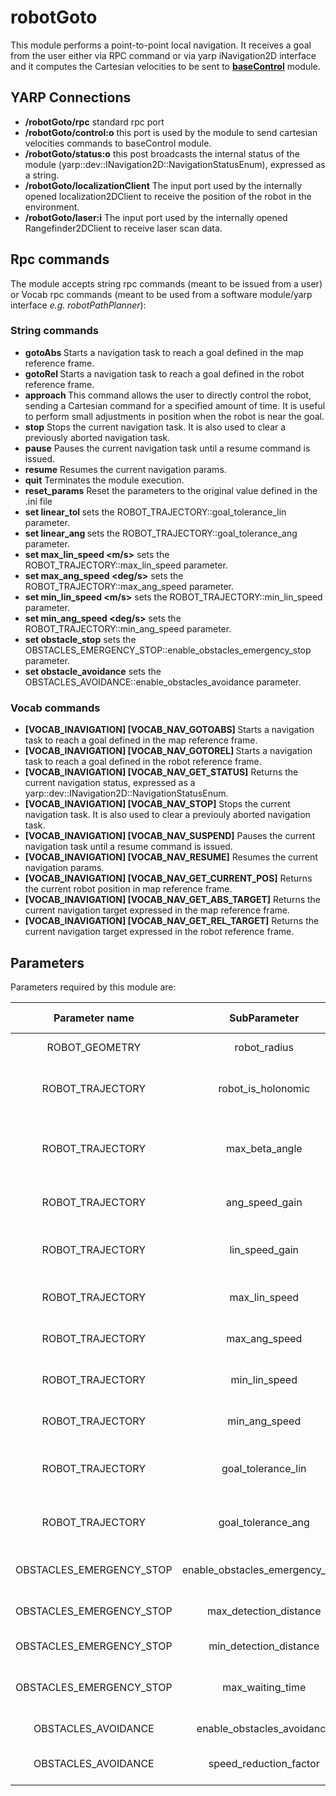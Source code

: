 # robotGoto
 This module performs a point-to-point local navigation. It receives a goal from the user either via RPC command or via yarp iNavigation2D interface and it computes the Cartesian velocities to be sent to  [**baseControl**](https://github.com/robotology/navigation/tree/master/src/baseControl) module. 
 
## YARP Connections
* **/robotGoto/rpc**   standard rpc port
* **/robotGoto/control:o** this port is used by the module to send cartesian velocities commands to baseControl module.
* **/robotGoto/status:o** this post broadcasts the internal status of the module (yarp::dev::INavigation2D::NavigationStatusEnum), expressed as a string.
* **/robotGoto/localizationClient** The input port used by the internally opened localization2DClient to receive the position of the robot in the environment.
* **/robotGoto/laser:i** The input port used by the internally opened Rangefinder2DClient to receive laser scan data.

## Rpc commands
The module accepts string rpc commands (meant to be issued from a user) or Vocab rpc commands (meant to be used from a software module/yarp interface *e.g. robotPathPlanner*):
### String commands
* **gotoAbs <x> <y> <angle in degrees>** Starts a navigation task to reach a goal defined in the map reference frame.
* **gotoRel <x> <y> <angle in degrees>** Starts a navigation task to reach a goal defined in the robot reference frame.
* **approach <angle in degrees> <linear velocity> <time>** This command allows the user to directly control the robot, sending a Cartesian command for a specified amount of time. It is useful to perform small adjustments in position when the robot is near the goal.
* **stop** Stops the current navigation task. It is also used to clear a previously aborted navigation task.
* **pause** Pauses the current navigation task until a resume command is issued. 
* **resume** Resumes the current navigation params.
* **quit** Terminates the module execution.
* **reset_params** Reset the parameters to the original value defined in the .ini file
* **set linear_tol <m>**  sets the ROBOT_TRAJECTORY::goal_tolerance_lin parameter.
* **set linear_ang <deg>**  sets the ROBOT_TRAJECTORY::goal_tolerance_ang parameter.
* **set max_lin_speed <m/s>** sets the ROBOT_TRAJECTORY::max_lin_speed parameter.
* **set max_ang_speed <deg/s>** sets the ROBOT_TRAJECTORY::max_ang_speed parameter.
* **set min_lin_speed <m/s>** sets the ROBOT_TRAJECTORY::min_lin_speed parameter.
* **set min_ang_speed <deg/s>** sets the ROBOT_TRAJECTORY::min_ang_speed parameter.
* **set obstacle_stop** sets the OBSTACLES_EMERGENCY_STOP::enable_obstacles_emergency_stop parameter.
* **set obstacle_avoidance** sets the OBSTACLES_AVOIDANCE::enable_obstacles_avoidance parameter.
### Vocab commands
* **[VOCAB_INAVIGATION] [VOCAB_NAV_GOTOABS] <x> <y> <angle in degrees>** Starts a navigation task to reach a goal defined in the map reference frame.
* **[VOCAB_INAVIGATION] [VOCAB_NAV_GOTOREL]  <x> <y> <angle in degrees>** Starts a navigation task to reach a goal defined in the robot reference frame.
* **[VOCAB_INAVIGATION] [VOCAB_NAV_GET_STATUS]** Returns the current navigation status, expressed as a yarp::dev::INavigation2D::NavigationStatusEnum.
* **[VOCAB_INAVIGATION] [VOCAB_NAV_STOP]** Stops the current navigation task. It is also used to clear a previouly aborted navigation task.
* **[VOCAB_INAVIGATION] [VOCAB_NAV_SUSPEND]** Pauses the current navigation task until a resume command is issued. 
* **[VOCAB_INAVIGATION] [VOCAB_NAV_RESUME]** Resumes the current navigation params.
* **[VOCAB_INAVIGATION] [VOCAB_NAV_GET_CURRENT_POS]** Returns the current robot position in map reference frame.
* **[VOCAB_INAVIGATION] [VOCAB_NAV_GET_ABS_TARGET]** Returns the current navigation target expressed in the map reference frame.
* **[VOCAB_INAVIGATION] [VOCAB_NAV_GET_REL_TARGET]** Returns the current navigation target expressed in the robot reference frame.

## Parameters
Parameters required by this module are:

 | Parameter name | SubParameter   | Type    | Units          | Default Value      | Required     | Description&nbsp;&nbsp;&nbsp;&nbsp;&nbsp;&nbsp;&nbsp;&nbsp;&nbsp;&nbsp;&nbsp;&nbsp;&nbsp;&nbsp;&nbsp;&nbsp;&nbsp;&nbsp;&nbsp;&nbsp;&nbsp;&nbsp;&nbsp;&nbsp;&nbsp;&nbsp;&nbsp;&nbsp;&nbsp;&nbsp;&nbsp;&nbsp;&nbsp;&nbsp; | Notes    |  
 |:--------------:|:--------------:|:-------:|:--------------:|:------------------:|:-----------: |:-----------:|:--------:|  
 | ROBOT_GEOMETRY |  robot_radius  | double  | m              | -                  | Yes          | The robot is approximated by a circle with the specified radius. | -   |  
 | ROBOT_TRAJECTORY   |  robot_is_holonomic    | bool      | -  |   -         | Yes          | If set, the following robot dof are enabled: x,y,theta. Otherwise, only x,theta commands are allowed.  | - |  
 | ROBOT_TRAJECTORY   |  max_beta_angle    | double      | deg  |   -         | Yes          | The robot will align towards the goal by performing an in-place rotation (vel_x=0, vel_y=0) until its heading is within this threshold.  | An holonomic robot with max_beta_angle=360 is allowed to move towards the goal, with no requirements on its heading. |  
 | ROBOT_TRAJECTORY   |  ang_speed_gain    | double      | (deg/s)/deg  |   -         | Yes          | The P gain of the controller which tracks the heading of the robot                  | - |  
 | ROBOT_TRAJECTORY   |  lin_speed_gain    | double      | (m/s)/m  |   -         | Yes          | The P gain of the controller which regulates the velocity of the robot depending on its distance to the goal   | - |  
 | ROBOT_TRAJECTORY   |  max_lin_speed    | double      | m/s  |   -         | No          | maximum linear speed for robot velocity commands sent to baseControl                   | - |  
 | ROBOT_TRAJECTORY   |  max_ang_speed    | double      | deg/s  |   -         | No          | maximum angular speed for robot angular velocity commands sent to baseControl                   | - |  
 | ROBOT_TRAJECTORY   |  min_lin_speed    | double      | m/s  |   0        | Yes          | minimum linear speed for robot velocity commands sent to baseControl    | - |  
 | ROBOT_TRAJECTORY   |  min_ang_speed    | double      | deg/s  |   0         | Yes          | minimum angular speed for robot angular velocity commands sent to baseControl   | - |  
 | ROBOT_TRAJECTORY   |  goal_tolerance_lin    | double      | m  |   -         | Yes          | The navigation task is complete when robot position respect to the goal is within this threshold.   | - |  
 | ROBOT_TRAJECTORY   |  goal_tolerance_ang    | double      | deg/s  |   -         | Yes          | The navigation task is complete when robot orientation repesct to the goal is within this threshold.   | - |  
 | OBSTACLES_EMERGENCY_STOP   |  enable_obstacles_emergency_stop    | bool      | -  |   -         | Yes          | If set to true, the robot will stop if an obstacle is detected inside the specified threshold.   | The navigation status wil be put in *navigation_status_waiting_obstacle* until the obstacle is removed.  |  
 | OBSTACLES_EMERGENCY_STOP   |  max_detection_distance    | double      | m  |   -         | Yes          | Obstacle which are more distant than this threshold are ignored.   | - |  
 | OBSTACLES_EMERGENCY_STOP   |  min_detection_distance    | double      | m  |   -         | Yes          | Obstacle which are nearer than this threshold are ignored.   | - |  
 | OBSTACLES_EMERGENCY_STOP   |  max_waiting_time    | double      | s  |   -         | Yes          | The navigation will be aborted if the obstacle is not removed within the specified amount of seconds  | If the obstacle is not removed in time, the navigation status is set to *navigation_status_failing*. |  
 | OBSTACLES_AVOIDANCE   |  enable_obstacles_avoidance    | bool      | -  |   -         | Yes          | If set to true, the obstacle avoidance behavior is enabled.  | - |  
 | OBSTACLES_AVOIDANCE   |  speed_reduction_factor    | double      | 0.0-1.0  |   -         | Yes          | The robot speed is reduced when the robot is avoiding the obstacle.  | - |  
